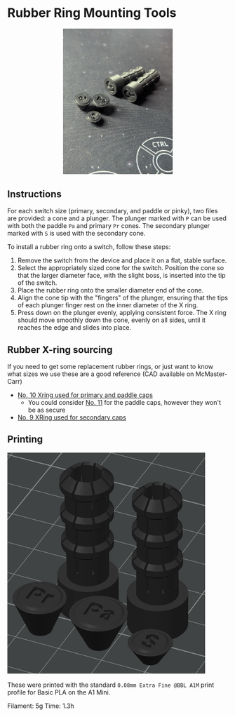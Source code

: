 # Rubber Ring Mounting Tools
<p align="center">
    <img src="Printed.jpg" alt="Picture of printed cones and plungers" width="250"/>
</p>

## Instructions

For each switch size (primary, secondary, and paddle or pinky), two files are provided: a cone and a plunger. The plunger marked with `P` can be used with both the paddle `Pa` and primary `Pr` cones. The secondary plunger marked with `S` is used with the secondary cone. 

To install a rubber ring onto a switch, follow these steps:

1. Remove the switch from the device and place it on a flat, stable surface.
2. Select the appropriately sized cone for the switch. Position the cone so that the larger diameter face, with the slight boss, is inserted into the tip of the switch.
3. Place the rubber ring onto the smaller diameter end of the cone.
4. Align the cone tip with the "fingers" of the plunger, ensuring that the tips of each plunger finger rest on the inner diameter of the X ring.
5. Press down on the plunger evenly, applying consistent force. The X ring should move smoothly down the cone, evenly on all sides, until it reaches the edge and slides into place.

## Rubber X-ring sourcing

If you need to get some replacement rubber rings, or just want to know what sizes we use these are a good reference (CAD available on McMaster-Carr)
- [No. 10 Xring used for primary and paddle caps](https://www.mcmaster.com/catalog/130/4009/90025K133)
    - You could consider [No. 11](https://www.mcmaster.com/catalog/130/4009/90025K135) for the paddle caps, however they won't be as secure
- [No. 9 XRing used for secondary caps](https://www.mcmaster.com/catalog/130/4009/90025K129)

## Printing
![Picture of print orientation of cones and plungers](PrintOrientation.png?raw=true "Rubber Ring Mounting Tools Print Orientation")

These were printed with the standard `0.08mm Extra Fine @BBL A1M` print profile for Basic PLA on the A1 Mini.

Filament: 5g
Time: 1.3h
